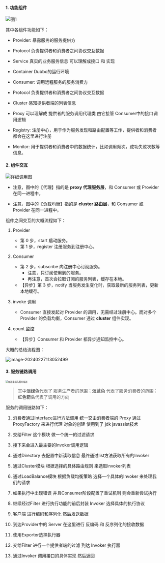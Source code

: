 #### 1. 功能组件

![图1](https://img-blog.csdnimg.cn/20201011011947309.png?x-oss-process=image/watermark,type_ZmFuZ3poZW5naGVpdGk,shadow_10,text_aHR0cHM6Ly9ibG9nLmNzZG4ubmV0L3dlaXhpbl80MTAyOTI4Ng==,size_16,color_FFFFFF,t_70#pic_center)

其中各组件功能如下：

- Provider: 暴露服务的服务提供方

- Protocol 负责提供者和消费者之间协议交互数据

- Service 真实的业务服务信息 可以理解成接口 和 实现

- Container Dubbo的运行环境

- Consumer: 调用远程服务的服务消费方

- Protocol 负责提供者和消费者之间协议交互数据

- Cluster 感知提供者端的列表信息

- Proxy 可以理解成 提供者的服务调用代理类 由它接管 Consumer中的接口调用逻辑

- Registry: 注册中心，用于作为服务发现和路由配置等工作，提供者和消费者都会在这里进行注册

- Monitor: 用于提供者和消费者中的数据统计，比如调用频次，成功失败次数等信息。



#### 2. 组件交互

![详细调用图](http://static.iocoder.cn/images/Dubbo/2017_10_24/01.png)

- 注意，图中的【代理】指的是 **proxy 代理服务层**，和 Consumer 或 Provider 在同一进程中。

- 注意，图中的【负载均衡】指的是 **cluster 路由层**，和 Consumer 或 Provider 在同一进程中。

  

组件之间交互的大概流程如下：

1. Provider

   - 第 0 步，start 启动服务。
   - 第 1 步，register 注册服务到注册中心。
2. Consumer

   - 第 2 步，subscribe 向注册中心订阅服务。
     - 注意，只订阅使用到的服务。
     - 再注意，首次会拉取订阅的服务列表，缓存在本地。
   - 【异步】第 3 步，notify 当服务发生变化时，获取最新的服务列表，更新本地缓存。
3. invoke 调用

   - Consumer 直接发起对 Provider 的调用，无需经过注册中心。而对多个 Provider 的负载均衡，Consumer 通过 **cluster** 组件实现。
4. count 监控

   - 【异步】Consumer 和 Provider 都异步通知监控中心。



大概的总结流程图：

![image-20240227113052499](C:\Users\huizhang43\AppData\Roaming\Typora\typora-user-images\image-20240227113052499.png)



#### 3. 服务链路调用

<img src="https://img-blog.csdnimg.cn/20201011151807739.png?x-oss-process=image/watermark,type_ZmFuZ3poZW5naGVpdGk,shadow_10,text_aHR0cHM6Ly9ibG9nLmNzZG4ubmV0L3dlaXhpbl80MTAyOTI4Ng==,size_16,color_FFFFFF,t_70#pic_center" alt="在这里插入图片描述" style="zoom: 50%;" />

> 其中**淡绿色**代表了 服务生产者的范围；**淡蓝色** 代表了服务消费者的范围；**红色箭头**代表了调用的方向
>



服务的调用链路如下：

1. 消费者通过Interface进行方法调用 统一交由消费者端的 Proxy 通过ProxyFactory 来进行代理 对象的创建 使用到了 jdk javassist技术

2. 交给Filter 这个模块 做一个统一的过滤请求

3. 接下来会进入最主要的Invoker调用逻辑

4. 通过Directory 去配置中新读取信息 最终通过list方法获取所有的Invoker

5. 通过Cluster模块 根据选择的具体路由规则 来选取Invoker列表

6. 通过LoadBalance模块 根据负载均衡策略 选择一个具体的Invoker 来处理我们的请求

7. 如果执行中出现错误 并且Consumer阶段配置了重试机制 则会重新尝试执行

8. 继续经过Filter 进行执行功能的前后封装 Invoker 选择具体的执行协议

9. 客户端 进行编码和序列化 然后发送数据

10. 到达Provider中的 Server 在这里进行 反编码 和 反序列化的接收数据

11. 使用Exporter选择执行器

12. 交给Filter 进行一个提供者端的过滤 到达 Invoker 执行器

13. 通过Invoker 调用接口的具体实现 然后返回




